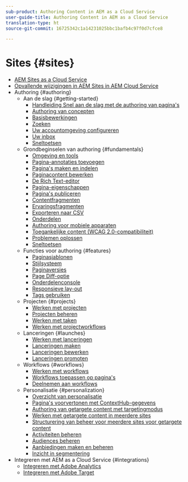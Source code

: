 ```yaml
---
sub-product: Authoring Content in AEM as a Cloud Service
user-guide-title: Authoring Content in AEM as a Cloud Service
translation-type: ht
source-git-commit: 16725342c1a14231025bbc1bafb4c97f0d7cfce8

---
```



# Sites {#sites}

+ [AEM Sites as a Cloud Service](/help/sites-cloud/home.md)
+ [Opvallende wijzigingen in AEM Sites in AEM Cloud Service](sites-cloud-changes.md)
+ Authoring {#authoring}
   + Aan de slag {#getting-started}
      + [Handleiding Snel aan de slag met de authoring van pagina&#39;s](authoring/getting-started/quick-start.md)
      + [Authoring van concepten](authoring/getting-started/concepts.md)
      + [Basisbewerkingen](authoring/getting-started/basic-handling.md)
      + [Zoeken](authoring/getting-started/search.md)
      + [Uw accountomgeving configureren](authoring/getting-started/account-environment.md)
      + [Uw inbox](authoring/getting-started/inbox.md)
      + [Sneltoetsen](authoring/getting-started/keyboard-shortcuts.md)
   + Grondbeginselen van authoring {#fundamentals}
      + [Omgeving en tools](authoring/fundamentals/environment-tools.md)
      + [Pagina-annotaties toevoegen](authoring/fundamentals/annotations.md)
      + [Pagina&#39;s maken en indelen](authoring/fundamentals/organizing-pages.md)
      + [Paginacontent bewerken](authoring/fundamentals/editing-content.md)
      + [De Rich Text-editor](authoring/fundamentals/rich-text-editor.md)
      + [Pagina-eigenschappen](authoring/fundamentals/page-properties.md)
      + [Pagina&#39;s publiceren](authoring/fundamentals/publishing-pages.md)
      + [Contentfragmenten](authoring/fundamentals/content-fragments.md)
      + [Ervaringsfragmenten](authoring/fundamentals/experience-fragments.md)
      + [Exporteren naar CSV](authoring/fundamentals/csv-export.md)
      + [Onderdelen](authoring/fundamentals/components.md)
      + [Authoring voor mobiele apparaten](authoring/fundamentals/mobile.md)
      + [Toegankelijke content (WCAG 2.0-compatibiliteit)](authoring/fundamentals/accessible-content.md)
      + [Problemen oplossen](authoring/fundamentals/troubleshooting.md)
      + [Sneltoetsen](authoring/fundamentals/keyboard-shortcuts.md)
   + Functies voor authoring {#features}
      + [Paginasjablonen](authoring/features/templates.md)
      + [Stijlsysteem](authoring/features/style-system.md)
      + [Paginaversies](authoring/features/page-versions.md)
      + [Page Diff-optie](authoring/features/page-diff.md)
      + [Onderdelenconsole](authoring/features/components-console.md)
      + [Responsieve lay-out](authoring/features/responsive-layout.md)
      + [Tags gebruiken](authoring/features/tags.md)
   + Projecten {#projects}
      + [Werken met projecten](authoring/projects/overview.md)
      + [Projecten beheren](authoring/projects/managing.md)
      + [Werken met taken](authoring/projects/tasks.md)
      + [Werken met projectworkflows](authoring/projects/workflows.md)
   + Lanceringen {#launches}
      + [Werken met lanceringen](authoring/launches/overview.md)
      + [Lanceringen maken](authoring/launches/creating.md)
      + [Lanceringen bewerken](authoring/launches/editing.md)
      + [Lanceringen promoten](authoring/launches/promoting.md)
   + Workflows {#workflows}
      + [Werken met workflows](authoring/workflows/overview.md)
      + [Workflows toepassen op pagina&#39;s](authoring/workflows/applying.md)
      + [Deelnemen aan workflows](authoring/workflows/participating.md)
   + Personalisatie {#personalization}
      + [Overzicht van personalisatie](authoring/personalization/overview.md)
      + [Pagina&#39;s voorvertonen met ContextHub-gegevens](authoring/personalization/contexthub.md)
      + [Authoring van getargete content met targetingmodus](authoring/personalization/targeted-content.md)
      + [Werken met getargete content in meerdere sites](authoring/personalization/multisite-targeted-content.md)
      + [Structurering van beheer voor meerdere sites voor getargete content](authoring/personalization/multisite-structure.md)
      + [Activiteiten beheren](authoring/personalization/activities.md)
      + [Audiences beheren](authoring/personalization/audiences.md)
      + [Aanbiedingen maken en beheren](authoring/personalization/offers.md)
      + [Inzicht in segmentering](authoring/personalization/segmentation.md)
+ Integreren met AEM as a Cloud Service {#integrations}
   + [Integreren met Adobe Analytics](integrating/adobe-analytics.md)
   + [Integreren met Adobe Target](integrating/adobe-target.md)
